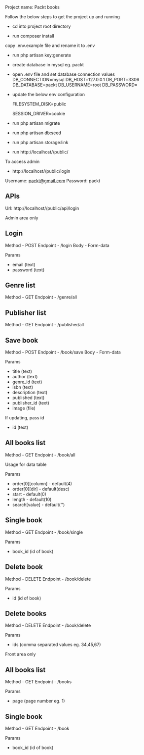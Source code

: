 Project name: Packt books

Follow the below steps to get the project up and running

-   cd into project root directory

-   run composer install

copy .env.example file and rename it to .env

-   run php artisan key:generate

-   create database in mysql eg. packt

-   open .env file and set database connection values
    DB_CONNECTION=mysql
    DB_HOST=127.0.0.1
    DB_PORT=3306
    DB_DATABASE=packt
    DB_USERNAME=root
    DB_PASSWORD=

-   update the below env configuration

    FILESYSTEM_DISK=public

    SESSION_DRIVER=cookie

-   run php artisan migrate

-   run php artisan db:seed

-   run php artisan storage:link

-   run http://localhost/<proj dir>/public/

To access admin

-   http://localhost/<proj dir>/public/login

Username: packt@gmail.com
Password: packt

## APIs

Url: http://localhost/<proj dir>/public/api/login

Admin area only

## Login

Method - POST
Endpoint - /login
Body - Form-data

Params

-   email (text)
-   password (text)

## Genre list

Method - GET
Endpoint - /genre/all

## Publisher list

Method - GET
Endpoint - /publisher/all

## Save book

Method - POST
Endpoint - /book/save
Body - Form-data

Params

-   title (text)
-   author (text)
-   genre_id (text)
-   isbn (text)
-   description (text)
-   published (text)
-   publisher_id (text)
-   image (file)

If updating, pass id

-   id (text)

## All books list

Method - GET
Endpoint - /book/all

Usage for data table

Params

-   order[0][column] - default(4)
-   order[0][dir] - default(desc)
-   start - default(0)
-   length - default(10)
-   search[value] - default('')

## Single book

Method - GET
Endpoint - /book/single

Params

-   book_id (id of book)

## Delete book

Method - DELETE
Endpoint - /book/delete

Params

-   id (id of book)

## Delete books

Method - DELETE
Endpoint - /book/delete

Params

-   ids (comma separated values eg. 34,45,67)

Front area only

## All books list

Method - GET
Endpoint - /books

Params

-   page (page number eg. 1)

## Single book

Method - GET
Endpoint - /book

Params

-   book_id (id of book)
